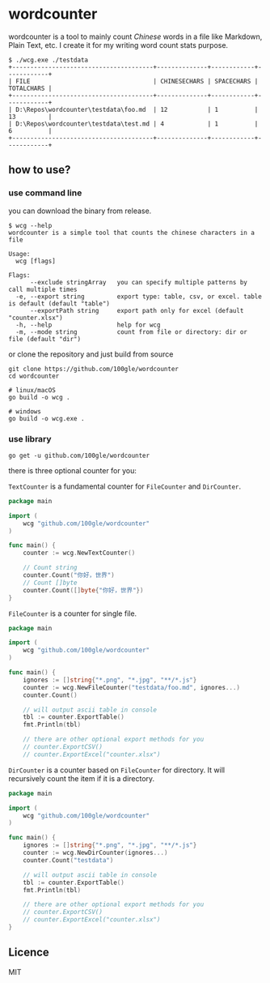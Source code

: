 # wordcounter

wordcounter is a tool to mainly count *Chinese* words in a file like Markdown, Plain Text, etc. I create it for my writing word count stats purpose.

```plain
$ ./wcg.exe ./testdata
+---------------------------------------+--------------+------------+------------+
| FILE                                  | CHINESECHARS | SPACECHARS | TOTALCHARS |
+---------------------------------------+--------------+------------+------------+
| D:\Repos\wordcounter\testdata\foo.md  | 12           | 1          | 13         |
| D:\Repos\wordcounter\testdata\test.md | 4            | 1          | 6          |
+---------------------------------------+--------------+------------+------------+
```

## how to use?

### use command line

you can download the binary from release.

```shell
$ wcg --help
wordcounter is a simple tool that counts the chinese characters in a file

Usage:
  wcg [flags]

Flags:
      --exclude stringArray   you can specify multiple patterns by call multiple times
  -e, --export string         export type: table, csv, or excel. table is default (default "table")
      --exportPath string     export path only for excel (default "counter.xlsx")
  -h, --help                  help for wcg
  -m, --mode string           count from file or directory: dir or file (default "dir")
```

or clone the repository and just build from source

```shell
git clone https://github.com/100gle/wordcounter
cd wordcounter

# linux/macOS
go build -o wcg .

# windows
go build -o wcg.exe .
```

### use library

```shell
go get -u github.com/100gle/wordcounter
```

there is three optional counter for you:

`TextCounter` is a fundamental counter for `FileCounter` and `DirCounter`.

```go
package main

import (
    wcg "github.com/100gle/wordcounter"
)

func main() {
    counter := wcg.NewTextCounter()

    // Count string
    counter.Count("你好，世界")
    // Count []byte
    counter.Count([]byte{"你好，世界"})
}
```

`FileCounter` is a counter for single file.

```go
package main

import (
    wcg "github.com/100gle/wordcounter"
)

func main() {
    ignores := []string{"*.png", "*.jpg", "**/*.js"}
    counter := wcg.NewFileCounter("testdata/foo.md", ignores...)
    counter.Count()

    // will output ascii table in console
    tbl := counter.ExportTable()
    fmt.Println(tbl)    

    // there are other optional export methods for you
    // counter.ExportCSV()
    // counter.ExportExcel("counter.xlsx")
```

`DirCounter` is a counter based on `FileCounter` for directory. It will recursively count the item if it is a directory.

```go
package main

import (
    wcg "github.com/100gle/wordcounter"
)

func main() {
    ignores := []string{"*.png", "*.jpg", "**/*.js"}
    counter := wcg.NewDirCounter(ignores...)
    counter.Count("testdata")

    // will output ascii table in console
    tbl := counter.ExportTable()
    fmt.Println(tbl)

    // there are other optional export methods for you
    // counter.ExportCSV()
    // counter.ExportExcel("counter.xlsx")
}
```

## Licence

MIT
